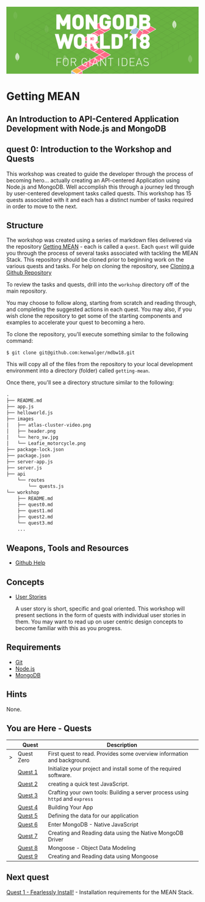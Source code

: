 ![MongoDB](../images/header.png "MongoDB")
# Getting MEAN
## An Introduction to API-Centered Application Development with Node.js and MongoDB

## quest 0: Introduction to the Workshop and Quests

This workshop was created to guide the developer through the process of becoming hero... actually creating an 
API-centered Application using Node.js and MongoDB.  Well accomplish this through a journey led through by user-centered 
development tasks called quests.  This workshop has 15 quests associated with it and each has a distinct number of tasks 
required in order to move to the next.

## Structure

The workshop was created using a series of markdown files delivered via the repository 
[Getting MEAN](http://github.com/mrlynn/getting-mean) - each is called a `quest`.  Each `quest` will guide you through 
the process of several tasks associated with tackling the MEAN Stack.  This repository should be cloned prior to 
beginning work on the various quests and tasks.  For help on cloning the repository, see 
[Cloning a Github Repository](https://help.github.com/articles/cloning-a-repository/)

To review the tasks and quests, drill into the `workshop` directory off of the main repository.  

You may choose to follow along, starting from scratch and reading through, and completing the suggested actions in each 
quest.  You may also, if you wish clone the repository to get some of the starting components and examples to accelerate 
your quest to becoming a hero.

To clone the repository, you'll execute something similar to the following command:

```
$ git clone git@github.com:kenwalger/mdbw18.git
```

This will copy all of the files from the repository to your local development environment into a directory (folder) 
called `getting-mean`.

Once there, you'll see a directory structure similar to the following:

<!-- todo add directory structure -->
```
.
├── README.md
├── app.js
├── helloworld.js
├── images
│   ├── atlas-cluster-video.png
│   ├── header.png
│   └── hero_sw.jpg
│   └── Leafie_motorcycle.png
├── package-lock.json
├── package.json
├── server-app.js
├── server.js
├── api
    └── routes
        └── quests.js
└── workshop
    ├── README.md
    ├── quest0.md
    ├── quest1.md
    ├── quest2.md
    └── quest3.md
    ...
```

## Weapons, Tools and Resources

* [Github Help](https://help.github.com/)

## Concepts

* [User Stories](http://google.com/?q=user%20stories)

    A user story is short, specific and goal oriented.  This workshop will present sections in the form of quests with 
    individual user stories in them.  You may want to read up on user centric design concepts to become familiar with 
    this as you progress.

## Requirements

* [Git](https://git-scm.com/book/en/v2/Getting-Started-Installing-Git)
* [Node.js](https://nodejs.org)
* [MongoDB](https://mongodb.com)

## Hints

None.

## You are Here - Quests
|  | Quest | Description |
|--|-------|-------------|
| > |Quest Zero | First quest to read.  Provides some overview information and background. |
|  |[Quest 1](./quest1.md) | Initialize your project and install some of the required software. |
|  |[Quest 2 ](./quest2.md) | creating a quick test JavaScript. |
|  |[Quest 3 ](./quest3.md) | Crafting your own tools: Building a server process using `httpd` and `express` |
|  |[Quest 4 ](./quest4.md) | Building Your App |
|  |[Quest 5 ](./quest5.md) | Defining the data for our application |
|  |[Quest 6 ](./quest6.md) | Enter MongoDB - Native JavaScript  |
|  |[Quest 7](./quest7.md) | Creating and Reading data using the Native MongoDB Driver |
|  | [Quest 8](./quest8.md) | Mongoose - Object Data Modeling |
|  | [Quest 9](./quest9.md) | Creating and Reading data using Mongoose  |



## Next quest

[Quest 1 - Fearlessly Install!](../workshop/quest1.md) - Installation requirements for the MEAN Stack.